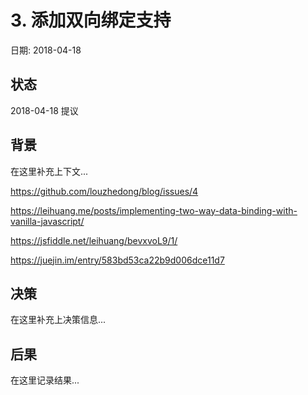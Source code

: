 # 3. 添加双向绑定支持

日期: 2018-04-18

## 状态

2018-04-18 提议

## 背景

在这里补充上下文...


https://github.com/louzhedong/blog/issues/4

https://leihuang.me/posts/implementing-two-way-data-binding-with-vanilla-javascript/

https://jsfiddle.net/leihuang/bevxvoL9/1/

https://juejin.im/entry/583bd53ca22b9d006dce11d7

## 决策

在这里补充上决策信息...

## 后果

在这里记录结果...
